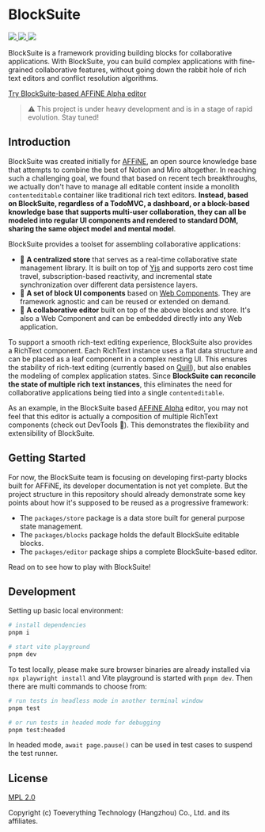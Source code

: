 # BlockSuite

<a href="./packages/store/package.json">
  <img src="https://img.shields.io/npm/v/@blocksuite/store.svg?maxAge=300&color=6880ff"/>
</a>
<a href="https://join.slack.com/t/blocksuitedev/shared_invite/zt-1h0zz3b8z-nFpWSu6a6~yId7PxiMcBHA">
  <img src="https://img.shields.io/badge/-Slack-grey?logo=slack">
</a>
<a href="https://twitter.com/BlockSuiteDev">
  <img src="https://img.shields.io/badge/-Twitter-grey?logo=twitter">
</a>

BlockSuite is a framework providing building blocks for collaborative applications. With BlockSuite, you can build complex applications with fine-grained collaborative features, without going down the rabbit hole of rich text editors and conflict resolution algorithms.

[Try BlockSuite-based AFFiNE Alpha editor](https://pathfinder.affine.pro/)

> ⚠️ This project is under heavy development and is in a stage of rapid evolution. Stay tuned!

## Introduction

BlockSuite was created initially for [AFFiNE](https://github.com/toeverything/AFFiNE), an open source knowledge base that attempts to combine the best of Notion and Miro altogether. In reaching such a challenging goal, we found that based on recent tech breakthroughs, we actually don't have to manage all editable content inside a monolith `contenteditable` container like traditional rich text editors. **Instead, based on BlockSuite, regardless of a TodoMVC, a dashboard, or a block-based knowledge base that supports multi-user collaboration, they can all be modeled into regular UI components and rendered to standard DOM, sharing the same object model and mental model**.

BlockSuite provides a toolset for assembling collaborative applications:

- 🚧 **A centralized store** that serves as a real-time collaborative state management library. It is built on top of [Yjs](https://github.com/yjs/yjs) and supports zero cost time travel, subscription-based reactivity, and incremental state synchronization over different data persistence layers.
- 🚧 **A set of block UI components** based on [Web Components](https://developer.mozilla.org/en-US/docs/Web/Web_Components). They are framework agnostic and can be reused or extended on demand.
- 🚧 **A collaborative editor** built on top of the above blocks and store. It's also a Web Component and can be embedded directly into any Web application.

To support a smooth rich-text editing experience, BlockSuite also provides a RichText component. Each RichText instance uses a flat data structure and can be placed as a leaf component in a complex nesting UI. This ensures the stability of rich-text editing (currently based on [Quill](https://quilljs.com/)), but also enables the modeling of complex application states. Since **BlockSuite can reconcile the state of multiple rich text instances**, this eliminates the need for collaborative applications being tied into a single `contenteditable`.

As an example, in the BlockSuite based [AFFiNE Alpha](https://pathfinder.affine.pro/) editor, you may not feel that this editor is actually a composition of multiple RichText components (check out DevTools 👀). This demonstrates the flexibility and extensibility of BlockSuite.

## Getting Started

For now, the BlockSuite team is focusing on developing first-party blocks built for AFFiNE, its developer documentation is not yet complete. But the project structure in this repository should already demonstrate some key points about how it's supposed to be reused as a progressive framework:

- The `packages/store` package is a data store built for general purpose state management.
- The `packages/blocks` package holds the default BlockSuite editable blocks.
- The `packages/editor` package ships a complete BlockSuite-based editor.

Read on to see how to play with BlockSuite!

## Development

Setting up basic local environment:

```bash
# install dependencies
pnpm i

# start vite playground
pnpm dev
```

To test locally, please make sure browser binaries are already installed via `npx playwright install` and Vite playground is started with `pnpm dev`. Then there are multi commands to choose from:

```bash
# run tests in headless mode in another terminal window
pnpm test

# or run tests in headed mode for debugging
pnpm test:headed
```

In headed mode, `await page.pause()` can be used in test cases to suspend the test runner.

## License

[MPL 2.0](./LICENSE)

Copyright (c) Toeverything Technology (Hangzhou) Co., Ltd. and its affiliates.
